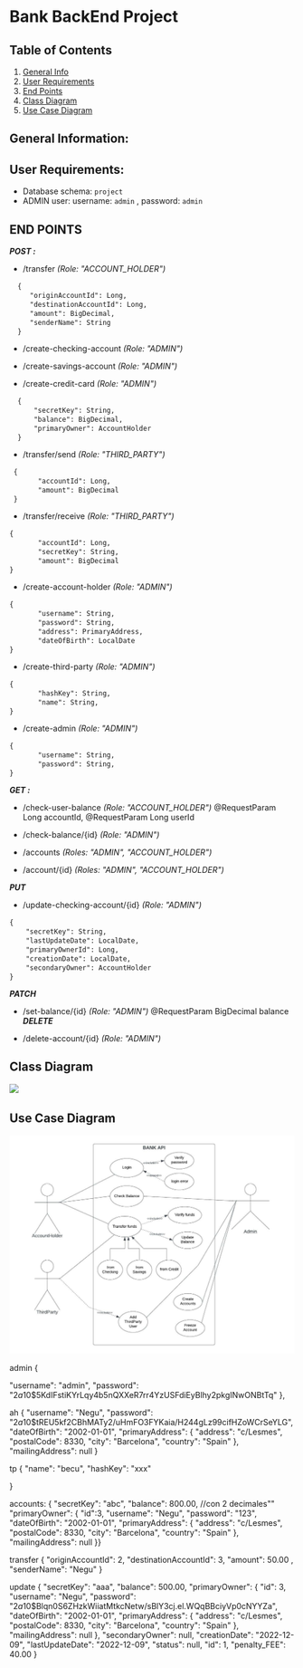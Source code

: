 # Bank BackEnd Project

## Table of Contents

1. [General Info](#general-information)
2. [User Requirements](#user-requirements)
3. [End Points](#end-points)
4. [Class Diagram](#class-diagram)
5. [Use Case Diagram](#use-case-diagram)

## General Information:

## User Requirements:

- Database schema: `project`
- ADMIN user:  username: `admin` , password: `admin`

## END POINTS

***POST :***

  - /transfer *(Role: "ACCOUNT_HOLDER")*
  
```
  {
     "originAccountId": Long,
     "destinationAccountId": Long,
     "amount": BigDecimal,
     "senderName": String
  }
```
  - /create-checking-account *(Role: "ADMIN")*

  - /create-savings-account *(Role: "ADMIN")*

  - /create-credit-card *(Role: "ADMIN")*

```
  {
      "secretKey": String,
      "balance": BigDecimal,
      "primaryOwner": AccountHolder 
  } 
```  
   - /transfer/send *(Role: "THIRD_PARTY")*

```
 {
       "accountId": Long,
       "amount": BigDecimal
 }
```
  - /transfer/receive *(Role: "THIRD_PARTY")*

```
{
       "accountId": Long,
       "secretKey": String,
       "amount": BigDecimal
} 
```
  - /create-account-holder *(Role: "ADMIN")*

```
{
       "username": String,
       "password": String,
       "address": PrimaryAddress,
       "dateOfBirth": LocalDate
}
```
  - /create-third-party *(Role: "ADMIN")*
```
{
       "hashKey": String,
       "name": String,
}
```
  - /create-admin *(Role: "ADMIN")*
```
{
       "username": String,
       "password": String,
}
```

***GET :***

  - /check-user-balance *(Role: "ACCOUNT_HOLDER")*
    @RequestParam Long accountId, @RequestParam Long userId

  - /check-balance/{id} *(Role: "ADMIN")*
  
  - /accounts *(Roles: "ADMIN", "ACCOUNT_HOLDER")*
  
  - /account/{id} *(Roles: "ADMIN", "ACCOUNT_HOLDER")*

***PUT***

  - /update-checking-account/{id} *(Role: "ADMIN")*

```
{
    "secretKey": String,
    "lastUpdateDate": LocalDate,
    "primaryOwnerId": Long,
    "creationDate": LocalDate,
    "secondaryOwner": AccountHolder
}
```

***PATCH***

  - /set-balance/{id} *(Role: "ADMIN")*
    @RequestParam BigDecimal balance
***DELETE***

  - /delete-account/{id} *(Role: "ADMIN")*


## Class Diagram

![](./)

## Use Case Diagram

![](./use-case-diagram.jpeg)

admin
{

"username": "admin",
"password": "$2a$10$5KdIFstiKYrLqy4b5nQXXeR7rr4YzUSFdiEyBlhy2pkgINwONBtTq"
},

ah
{
"username": "Negu",
"password": "$2a$10$tREU5kf2CBhMATy2/uHmFO3FYKaia/H244gLz99cifHZoWCrSeYLG",
"dateOfBirth": "2002-01-01",
"primaryAddress": {
"address": "c/Lesmes",
"postalCode": 8330,
"city": "Barcelona",
"country": "Spain"
},
"mailingAddress": null
}

tp
{
  "name": "becu",
  "hashKey": "xxx"
   
 }

accounts:
{
"secretKey": "abc",
"balance": 800.00, //con 2 decimales""
"primaryOwner": {
"id":3,
"username": "Negu",
"password": "123",
"dateOfBirth": "2002-01-01",
"primaryAddress": {
"address": "c/Lesmes",
"postalCode": 8330,
"city": "Barcelona",
"country": "Spain"
},
"mailingAddress": null
}}

transfer
{
"originAccountId": 2,
"destinationAccountId": 3,
"amount": 50.00 ,
"senderName": "Negu"
}

update
{
"secretKey": "aaa",
"balance": 500.00,
"primaryOwner": {
"id": 3,
"username": "Negu",
"password": "$2a$10$Blqn0S6ZHzkWiiatMtkcNetw/sBlY3cj.el.WQqBBciyVp0cNYYZa",
"dateOfBirth": "2002-01-01",
"primaryAddress": {
"address": "c/Lesmes",
"postalCode": 8330,
"city": "Barcelona",
"country": "Spain"
},
"mailingAddress": null
},
"secondaryOwner": null,
"creationDate": "2022-12-09",
"lastUpdateDate": "2022-12-09",
"status": null,
"id": 1,
"penalty_FEE": 40.00
}